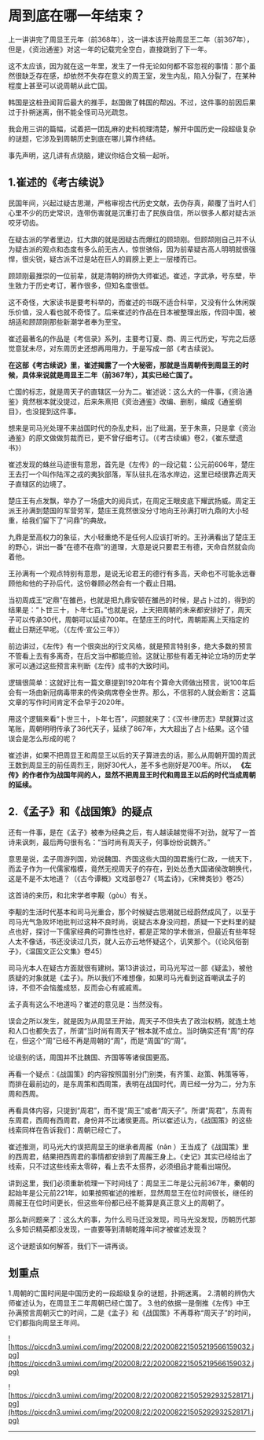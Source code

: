 # 周到底在哪一年结束？

上一讲讲完了周显王元年（前368年），这一讲本该开始周显王二年（前367年），但是，《资治通鉴》对这一年的记载完全空白，直接跳到了下一年。

这不太应该，因为就在这一年里，发生了一件无论如何都不容忽视的事情：那个虽然很缺乏存在感，却依然不失存在意义的周王室，发生内乱，陷入分裂了，在某种程度上甚至可以说周朝从此亡国。

韩国是这桩丑闻背后最大的推手，赵国做了韩国的帮凶。不过，这件事的前因后果过于扑朔迷离，倒不能全怪司马光疏忽。

我会用三讲的篇幅，试着把一团乱麻的史料梳理清楚，解开中国历史一段超级复杂的谜题，它涉及到周朝历史到底在哪儿算作终结。

事先声明，这几讲有点烧脑，建议你结合文稿一起听。

## 1.崔述的《考古续说》

民国年间，兴起过疑古思潮，严格审视古代历史文献，去伪存真，颠覆了当时人们心里不少的历史常识，连带伤害就是沉重打击了民族自信，所以很多人都对疑古派咬牙切齿。

在疑古派的学者里边，扛大旗的就是因疑古而爆红的顾颉刚。但顾颉刚自己并不认为疑古派的观点和态度有多么前无古人，惊世骇俗，因为前辈疑古高人明明就很强悍，很尖锐，疑古派不过是站在巨人的肩膀上更上一层楼而已。

顾颉刚最推崇的一位前辈，就是清朝的辨伪大师崔述。崔述，字武承，号东壁，毕生致力于历史考订，著作很多，但知名度很低。

这不奇怪，大家读书是要考科举的，而崔述的书既不适合科举，又没有什么休闲娱乐价值，没人看也就不奇怪了。后来崔述的作品在日本被整理出版，传回中国，被胡适和顾颉刚那些新潮学者奉为至宝。

崔述最著名的作品是《考信录》系列，主要考订夏、商、周三代历史，写完之后感觉意犹未尽，对东周历史还想再用用力，于是写成一部《考古续说》。

 **在这部《考古续说》里，崔述揭露了一个大秘密，那就是当周朝传到周显王的时候，具体来说就是周显王二年（前367年），其实已经亡国了。**

亡国的标志，就是周天子的直辖区一分为二。崔述说：这么大的一件事，《资治通鉴》竟然根本就没提过，后来朱熹把《资治通鉴》改编、删削，编成《通鉴纲目》，也没提到这件事。

想来是司马光处理不来战国时代的杂乱史料，出了纰漏，至于朱熹，只是拿《资治通鉴》的原文做做剪裁而已，更不曾仔细考订。（《考古续编》卷2，《崔东壁遗书》）

崔述发现的蛛丝马迹很有意思，首先是《左传》的一段记载：公元前606年，楚庄王去打一个叫作陆浑之戎的夷狄部落，军队驻扎在洛水岸边，这里已经很靠近周天子直辖区的边境了。

楚庄王有点发飘，举办了一场盛大的阅兵式，在周定王眼皮底下耀武扬威。周定王派王孙满到楚国的军营劳军，楚庄王竟然很没分寸地向王孙满打听九鼎的大小轻重，给我们留下了“问鼎”的典故。

九鼎是至高权力的象征，大小轻重绝不是任何人应该打听的。王孙满看出了楚庄王的野心，讲出一番“在德不在鼎”的道理，大意是说只要君王有德，天命自然就会向着他。

王孙满有一个观点特别有意思，是说无论君王的德行有多高，天命也不可能永远眷顾他和他的子孙后代，这份眷顾必然会有一个截止日期。

当初周成王“定鼎”在雒邑，也就是把九鼎安顿在雒邑的时候，是占卜过的，得到的结果是：“卜世三十，卜年七百。”也就是说，上天把周朝的未来都安排好了，周天子可以传承30代，周朝可以延续700年。在楚庄王的时代，周朝距离上天指定的截止日期还早呢。（《左传·宣公三年》）

前边讲过，《左传》有一个很突出的行文风格，就是预言特别多，绝大多数的预言不管看上去有多离奇，在后文当中都能应验。这就让那些有着无神论立场的历史学家可以通过这些预言来判断《左传》成书的大致时间。

逻辑很简单：这就好比有一篇文章提到1920年有个算命大师做出预言，说100年后会有一场由新冠病毒带来的传染病席卷全世界。那么，不信邪的人就会断言：这篇文章的写作时间肯定不会早于2020年。

用这个逻辑来看“卜世三十，卜年七百”，问题就来了：《汉书·律历志》早就算过这笔账，周朝明明传承了36代天子，延续了867年，大大超出了占卜结果。这个错误会是怎么形成的呢？

崔述讲，如果不把周显王和周显王以后的天子算进去的话，那么从周朝开国的周武王数到周显王的前任周烈王，刚好30代人，差不多也刚好是700年。所以， **《左传》的作者作为战国年间的人，显然不把周显王时代和周显王以后的时代当成周朝的延续。**

## 2.《孟子》和《战国策》的疑点

还有一件事，是在《孟子》被奉为经典之后，有人越读越觉得不对劲，就写了一首诗来讽刺，最后两句很有名：“当时尚有周天子，何事纷纷说魏齐。”

意思是说，孟子周游列国，劝说魏国、齐国这些大国的国君施行仁政，一统天下，而孟子作为一代儒家楷模，竟然无视周天子的存在，到处怂恿大国诸侯改朝换代，这是不是不太地道？（《古今谭概》文戏部卷27《骂孟诗》，《宋稗类钞》卷25）

这首诗的来历，和北宋学者李觏（gòu）有关。

李觏的生活时代基本和司马光重合，那个时候疑古思潮就已经蔚然成风了，以至于司马光气急败坏地批判过这种不良时尚，说疑古本身没问题，质疑一下史料里的疑点也好，探讨一下儒家经典的可靠性也好，都是正常的学术做派，但最近有些年轻人太不像话，书还没读过几页，就人云亦云地怀疑这个，讥笑那个。（《论风俗劄子》，《温国文正公文集》卷45）

司马光本人在疑古方面就很有建树。第13讲谈过，司马光写过一部《疑孟》，被他质疑的对象就是《孟子》。所以我们不难想像，如果司马光看到这首嘲讽孟子的诗，不但不会恼羞成怒，反而会心有戚戚焉。

孟子真有这么不地道吗？崔述的意见是：当然没有。

误会之所以发生，就是因为从周显王开始，周天子不但失去了政治权柄，就连土地和人口也都失去了，所谓“当时尚有周天子”根本就不成立。当时确实还有“周”的存在，但这个“周”已经不再是周朝的“周”，而是“周国”的“周”。

论级别的话，周国并不比魏国、齐国等等诸侯国更高。

再看一个疑点：《战国策》的内容按照国别分门别类，有齐策、赵策、韩策等等，而排在最前边的，是东周策和西周策，表明在战国时代，周已经一分为二，分为东周和西周。

再看具体内容，只提到“周君”，而不提“周王”或者“周天子”。所谓“周君”，东周有东周君，西周有西周君，身份并不比诸侯更高。所以崔述认为，《战国策》的这些线索同样在告诉我们：周朝已经亡了。

崔述推测，司马光大约误把周显王的继承者周赧（nǎn ）王当成了《战国策》里的西周君，结果把西周君的事情都安排到了周赧王身上。《史记》其实已经给出了线索，只不过这些线索太零碎，看上去不太搭界，必须细品才能看出端倪。

讲到这里，我们必须重新梳理一下时间线了：周显王二年是公元前367年，秦朝的起始年是公元前221年，如果按照崔述的推断，显然周显王在位时间很长，继任的周赧王在位时间更长，但这些年份都已经不能算是真正意义上的周朝了。

那么新问题来了：这么大的事，为什么司马迁没发现，司马光没发现，历朝历代那么多知识精英都没发现，一直要等到清朝乾隆年间才被崔述发现？

这个谜题该如何解答，我们下一讲再谈。

## 划重点

1.周朝的亡国时间是中国历史的一段超级复杂的谜题，扑朔迷离。
2.清朝的辨伪大师崔述认为，在周显王二年周朝已经亡国了。
3.他的依据一是倒推《左传》中王孙满预言周朝灭亡的时间，二是《孟子》和《战国策》不再尊称“周天子”的时间，它们都指向周显王年间。

![https://piccdn3.umiwi.com/img/202008/22/202008221505219566159032.jpg](https://piccdn3.umiwi.com/img/202008/22/202008221505219566159032.jpg)

![https://piccdn3.umiwi.com/img/202008/22/202008221505292932528171.jpg](https://piccdn3.umiwi.com/img/202008/22/202008221505292932528171.jpg)

---
